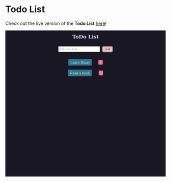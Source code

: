# Todo List
Check out the live version of the **Todo List** [here][site]!

[site]: https://todo-swart-chi.vercel.app/

![Screenshot of the ToDo List App][def]

[def]: ./public/todo.png
